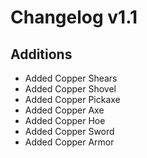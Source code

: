 # Changelog v1.1

## Additions
- Added Copper Shears
- Added Copper Shovel
- Added Copper Pickaxe
- Added Copper Axe
- Added Copper Hoe
- Added Copper Sword
- Added Copper Armor